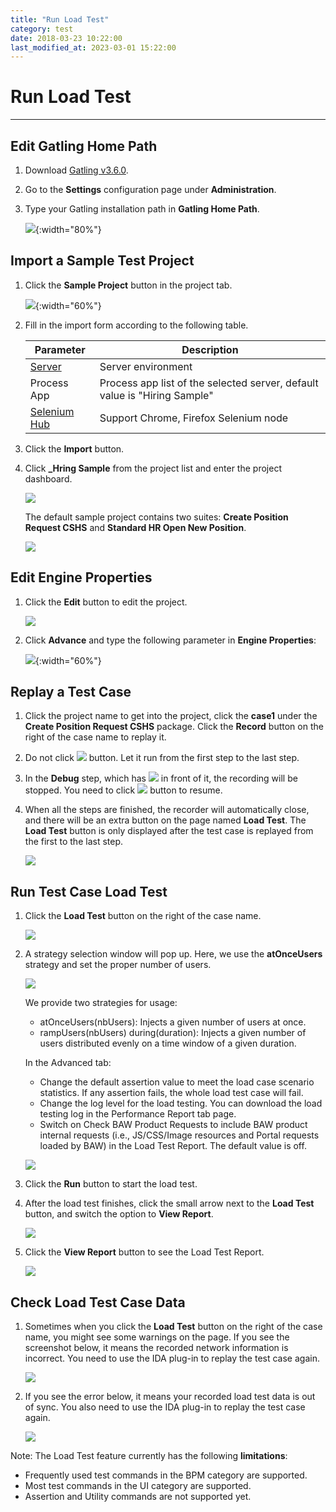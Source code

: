 ```yaml
---
title: "Run Load Test"
category: test
date: 2018-03-23 10:22:00
last_modified_at: 2023-03-01 15:22:00
---
```


# Run Load Test
***

## Edit Gatling Home Path

1. Download [Gatling v3.6.0](https://repo1.maven.org/maven2/io/gatling/highcharts/gatling-charts-highcharts-bundle/3.6.0/gatling-charts-highcharts-bundle-3.6.0-bundle.zip).

2. Go to the **Settings** configuration page under **Administration**.

3. Type your Gatling installation path in **Gatling Home Path**.

   ![][gatling_home]{:width="80%"}

## Import a Sample Test Project

1. Click the **Sample Project** button in the project tab.

   ![][test_import_form]{:width="60%"}

2. Fill in the import form according to the following table.

   | Parameter | Description |
   | --- | --- |
   | [Server][1] | Server environment |
   | Process App | Process app list of the selected server, default value is "Hiring Sample" |
   | [Selenium Hub][2] | Support Chrome, Firefox Selenium node |

3. Click the **Import** button.

4. Click **_Hring Sample**  from the project list and enter the project dashboard.

   ![][test_hiring_sample_project]

   The default sample project contains two suites: **Create Position Request CSHS** and **Standard HR Open New Position**.

   ![][test_import_left_side_bar]

## Edit Engine Properties

1. Click the **Edit** button to edit the project.

   ![][edit_project]

2. Click **Advance** and type the following parameter in **Engine Properties**:

   ![][enable_load_test]{:width="60%"}

## Replay a Test Case

1. Click the project name to get into the project, click the **case1** under the **Create Position Request CSHS** package. Click the **Record** button on the right of the case name to replay it.

2. Do not click ![][test_record_stop] button. Let it run from the first step to the last step.

3. In the **Debug** step, which has ![][test_debug_point] in front of it, the recording will be stopped. You need to click ![][test_case_record_resume] button to resume.

4. When all the steps are finished, the recorder will automatically close, and there will be an extra button on the page named **Load Test**. The **Load Test** button is only displayed after the test case is replayed from the first to the last step.

   ![][load_test_button]

## Run Test Case Load Test

1. Click the **Load Test** button on the right of the case name.

   ![][load_test_button]

2. A strategy selection window will pop up. Here, we use the **atOnceUsers** strategy and set the proper number of users.

   ![][select_strategy]

   We provide two strategies for usage:

   - atOnceUsers(nbUsers): Injects a given number of users at once.
   - rampUsers(nbUsers) during(duration): Injects a given number of users distributed evenly on a time window of a given duration.

   In the Advanced tab:

   - Change the default assertion value to meet the load case scenario statistics. If any assertion fails, the whole load test case will fail.
   - Change the log level for the load testing. You can download the load testing log in the Performance Report tab page.
   - Switch on Check BAW Product Requests to include BAW product internal requests (i.e., JS/CSS/Image resources and Portal requests loaded by BAW) in the Load Test Report. The default value is off.

   ![][gatling_report]

3. Click the **Run** button to start the load test.

4. After the load test finishes, click the small arrow next to the **Load Test** button, and switch the option to **View Report**.

   ![][switch_to_view_report]

5. Click the **View Report** button to see the Load Test Report.

   ![][view_load_test_report]

## Check Load Test Case Data

1. Sometimes when you click the **Load Test** button on the right of the case name, you might see some warnings on the page. If you see the screenshot below, it means the recorded network information is incorrect. You need to use the IDA plug-in to replay the test case again.

   ![][gatling_network_incorrect]

2. If you see the error below, it means your recorded load test data is out of sync. You also need to use the IDA plug-in to replay the test case again.

   ![][gatling_network_outofdate]

Note: The Load Test feature currently has the following **limitations**:

- Frequently used test commands in the BPM category are supported.
- Most test commands in the UI category are supported.
- Assertion and Utility commands are not supported yet.

[test_import_form]: ../images/test/test_import_form.png
[edit_project]: ../images/test/edit_project.png
[enable_load_test]: ../images/test/enable_load_test.png
[test_import_left_side_bar]: ../images/test/test_import_left_side_bar.PNG
[test_hiring_sample_project]: ../images/test/test_hiring_sample_project.PNG
[1]: ../administration/administration-baw-configuration.html
[2]: ../administration/administration-selenium-hub-configuration.html
[3]: test-case-report.html
[test_record_stop]: ../images/test/test_record_stop.PNG
[test_record_steps]: ../images/test/test_record_steps.PNG
[test_case_record_resume]: ../images/test/test_case_record_resume.PNG
[load_test_button]: ../images/test/load_test_button.png
[switch_to_view_report]: ../images/test/switch_to_view_report.png
[select_strategy]: ../images/test/select_strategy.png
[view_load_test_report]: ../images/test/view_load_test_report.png
[test_debug_point]: ../images/test/test_debug_point.png
[gatling_home]: ../images/test/gatling_home.png
[gatling_report]: ../images/test/gatling_report.png
[gatling_network_incorrect]: ../images/test/gatling_incorrectnetwork.png
[gatling_network_outofdate]: ../images/test/gatling_outofdatenetwork.png